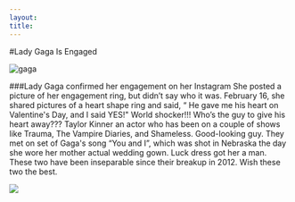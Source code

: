 ```yaml
---
layout:
title:
---
```


#Lady Gaga Is Engaged 

![gaga](http://ll-media.tmz.com/2012/05/13/0513-lady-gaga-ring-2.jpg)

###Lady Gaga confirmed her engagement on her Instagram 
She posted a picture of her engagement ring, but didn’t say who it was. February 16, she shared pictures of a heart shape ring and said, “ He gave me his heart on Valentine's Day, and I said YES!" World shocker!!! Who’s the guy to give his heart away??? Taylor Kinner an actor who has been on a couple of shows like Trauma, The Vampire Diaries, and Shameless. Good-looking guy. They met on set of Gaga's song “You and I”, which was shot in Nebraska the day she wore her mother actual wedding gown. Luck dress got her a man. These two have been inseparable since their breakup in 2012. Wish these two the best.


![](https://timedotcom.files.wordpress.com/2015/02/lady-gaga-engaged.jpg?quality=65&strip=color&w=1100)



